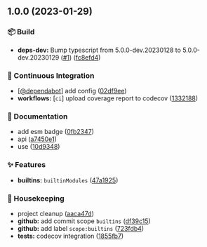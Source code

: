 ## 1.0.0 (2023-01-29)


### :package: Build

* **deps-dev:** Bump typescript from 5.0.0-dev.20230128 to 5.0.0-dev.20230129 ([#1](https://github.com/flex-development/builtin-modules/issues/1)) ([fc8efd4](https://github.com/flex-development/builtin-modules/commit/fc8efd4fd4b2aa03e88f91a2134a67b33eb7d6ab))


### :robot: Continuous Integration

* [[@dependabot](https://github.com/dependabot)] add config ([02df9ee](https://github.com/flex-development/builtin-modules/commit/02df9eebc417f9c54d6f4bb1f1fdfc4db518588c))
* **workflows:** [`ci`] upload coverage report to codecov ([1332188](https://github.com/flex-development/builtin-modules/commit/13321880de80e79ac28564aae8e64c14f10f6e29))


### :pencil: Documentation

* add esm badge ([0fb2347](https://github.com/flex-development/builtin-modules/commit/0fb2347b01ff1d326fa8c2ae0ad971ef755ff630))
* api ([a7450e1](https://github.com/flex-development/builtin-modules/commit/a7450e1db1e6683ccc3fca112350f534fb61541c))
* use ([10d9348](https://github.com/flex-development/builtin-modules/commit/10d9348e78b7909ec382e8e8994c161e2d46223a))


### :sparkles: Features

* **builtins:** `builtinModules` ([47a1925](https://github.com/flex-development/builtin-modules/commit/47a19258a2abfa2ef22a9c77d0946b90f80099e9))


### :house_with_garden: Housekeeping

* project cleanup ([aaca47d](https://github.com/flex-development/builtin-modules/commit/aaca47d4987bb793a706a9a69b49163fc90b19d0))
* **github:** add commit scope `builtins` ([df39c15](https://github.com/flex-development/builtin-modules/commit/df39c1528d72e593e2398b6558fc11379c476461))
* **github:** add label `scope:builtins` ([723fdb4](https://github.com/flex-development/builtin-modules/commit/723fdb4d287d4838adca2f5ed5184133c6ea92ae))
* **tests:** codecov integration ([1855fb7](https://github.com/flex-development/builtin-modules/commit/1855fb79728b31b9c76b310836c235301449ebb6))

